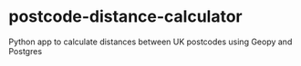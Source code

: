 # postcode-distance-calculator
Python app to calculate distances between UK postcodes using Geopy and Postgres
